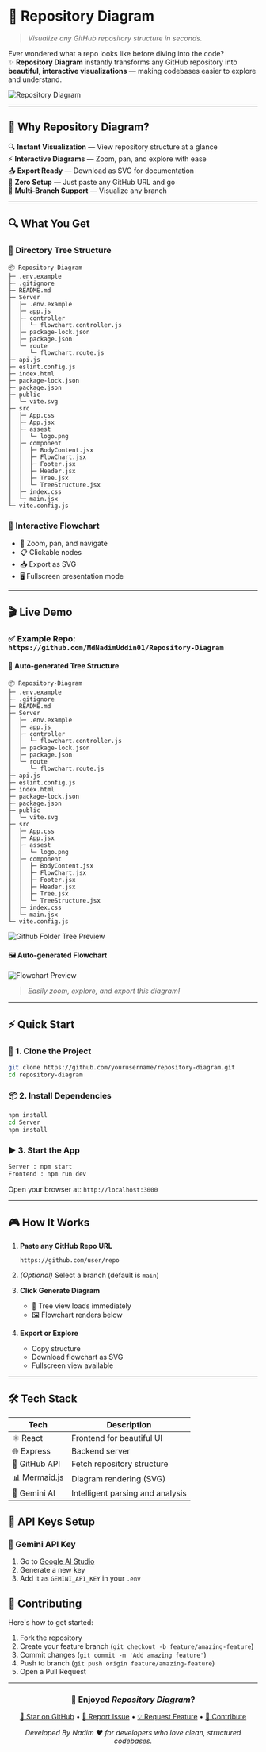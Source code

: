# 🌳 **Repository Diagram**

> _Visualize any GitHub repository structure in seconds._

Ever wondered what a repo looks like before diving into the code?  
✨ **Repository Diagram** instantly transforms any GitHub repository into **beautiful, interactive visualizations** — making codebases easier to explore and understand.

![Repository Diagram](/ReadmeAsset/githubUrl.png)

---

## 🚀 Why Repository Diagram?

🔍 **Instant Visualization** — View repository structure at a glance  
⚡ **Interactive Diagrams** — Zoom, pan, and explore with ease  
📤 **Export Ready** — Download as SVG for documentation  
🚀 **Zero Setup** — Just paste any GitHub URL and go  
🌿 **Multi-Branch Support** — Visualize any branch  

---

## 🔍 What You Get

### 📁 Directory Tree Structure
```
📦 Repository-Diagram
├─ .env.example
├─ .gitignore
├─ README.md
├─ Server
│  ├─ .env.example
│  ├─ app.js
│  ├─ controller
│  │  └─ flowchart.controller.js
│  ├─ package-lock.json
│  ├─ package.json
│  └─ route
│     └─ flowchart.route.js
├─ api.js
├─ eslint.config.js
├─ index.html
├─ package-lock.json
├─ package.json
├─ public
│  └─ vite.svg
├─ src
│  ├─ App.css
│  ├─ App.jsx
│  ├─ assest
│  │  └─ logo.png
│  ├─ component
│  │  ├─ BodyContent.jsx
│  │  ├─ FlowChart.jsx
│  │  ├─ Footer.jsx
│  │  ├─ Header.jsx
│  │  ├─ Tree.jsx
│  │  └─ TreeStructure.jsx
│  ├─ index.css
│  └─ main.jsx
└─ vite.config.js

```

### 🧭 Interactive Flowchart

- 🔎 Zoom, pan, and navigate
- 📋 Clickable nodes
- 📥 Export as SVG
- 🖥️ Fullscreen presentation mode

---

## 🎬 Live Demo

### ✅ Example Repo: `https://github.com/MdNadimUddin01/Repository-Diagram`

#### 📂 Auto-generated Tree Structure
```
📦 Repository-Diagram
├─ .env.example
├─ .gitignore
├─ README.md
├─ Server
│  ├─ .env.example
│  ├─ app.js
│  ├─ controller
│  │  └─ flowchart.controller.js
│  ├─ package-lock.json
│  ├─ package.json
│  └─ route
│     └─ flowchart.route.js
├─ api.js
├─ eslint.config.js
├─ index.html
├─ package-lock.json
├─ package.json
├─ public
│  └─ vite.svg
├─ src
│  ├─ App.css
│  ├─ App.jsx
│  ├─ assest
│  │  └─ logo.png
│  ├─ component
│  │  ├─ BodyContent.jsx
│  │  ├─ FlowChart.jsx
│  │  ├─ Footer.jsx
│  │  ├─ Header.jsx
│  │  ├─ Tree.jsx
│  │  └─ TreeStructure.jsx
│  ├─ index.css
│  └─ main.jsx
└─ vite.config.js
```

![Github Folder Tree Preview](/ReadmeAsset/flowchart.png)



#### 🖼️ Auto-generated Flowchart

![Flowchart Preview](/ReadmeAsset/flowchart.png)
> _Easily zoom, explore, and export this diagram!_

---

## ⚡ Quick Start

### 🔧 1. Clone the Project
```bash
git clone https://github.com/yourusername/repository-diagram.git
cd repository-diagram
```

### 📦 2. Install Dependencies
```bash
npm install
cd Server
npm install
```

### ▶️ 3. Start the App
```bash
Server : npm start
Frontend : npm run dev
```

Open your browser at: `http://localhost:3000`

---

## 🎮 How It Works

1. **Paste any GitHub Repo URL**  
   ```
   https://github.com/user/repo
   ```

2. *(Optional)* Select a branch (default is `main`)

3. **Click Generate Diagram**  
   - 🎋 Tree view loads immediately  
   - 🖼️ Flowchart renders below

4. **Export or Explore**  
   - Copy structure  
   - Download flowchart as SVG  
   - Fullscreen view available

---

## 🛠️ Tech Stack

| Tech | Description |
|------|-------------|
| ⚛️ React | Frontend for beautiful UI |
| 🌐 Express | Backend server |
| 🐙 GitHub API | Fetch repository structure |
| 📊 Mermaid.js | Diagram rendering (SVG) |
| 🤖 Gemini AI | Intelligent parsing and analysis |


## 🔐 API Keys Setup


### 🔮 Gemini API Key
1. Go to [Google AI Studio](https://makersuite.google.com/app/apikey)
2. Generate a new key
3. Add it as `GEMINI_API_KEY` in your `.env`


## 🤝 Contributing

Here's how to get started:

1. Fork the repository
2. Create your feature branch (`git checkout -b feature/amazing-feature`)
3. Commit changes (`git commit -m 'Add amazing feature'`)
4. Push to branch (`git push origin feature/amazing-feature`)
5. Open a Pull Request

---



<div align="center">

### 🙌 Enjoyed *Repository Diagram*?

[🌟 Star on GitHub](../../stargazers) • [🐛 Report Issue](../../issues) • [💡 Request Feature](../../issues) • [🤝 Contribute](../../pulls)

_Developed By Nadim ❤️ for developers who love clean, structured codebases._

</div>